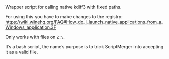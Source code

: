 Wrapper script for calling native kdiff3 with fixed paths.

For using this you have to make changes to the registry: https://wiki.winehq.org/FAQ#How_do_I_launch_native_applications_from_a_Windows_application.3F

Only works with files on `Z:\`.

It’s a bash script, the name’s purpose is to trick ScriptMerger into accepting it as a valid file.